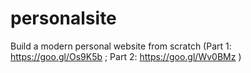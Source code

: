 # personalsite
Build a modern personal website from scratch (Part 1: https://goo.gl/Os9K5b ; Part 2: https://goo.gl/Wv0BMz )
